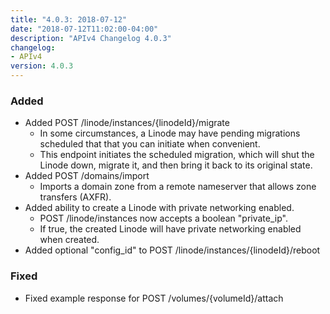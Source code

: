 ```yaml
---
title: "4.0.3: 2018-07-12"
date: "2018-07-12T11:02:00-04:00"
description: "APIv4 Changelog 4.0.3"
changelog:
- APIv4
version: 4.0.3
---
```

### Added
* Added POST /linode/instances/{linodeId}/migrate
  * In some circumstances, a Linode may have pending migrations scheduled that that you can initiate when convenient.
  * This endpoint initiates the scheduled migration, which will shut the Linode down, migrate it, and then bring it back to its original state.
* Added POST /domains/import
  * Imports a domain zone from a remote nameserver that allows zone transfers (AXFR).
* Added ability to create a Linode with private networking enabled.
  * POST /linode/instances now accepts a boolean "private_ip".
  * If true, the created Linode will have private networking enabled when created.
* Added optional "config_id" to POST /linode/instances/{linodeId}/reboot

### Fixed
* Fixed example response for POST /volumes/{volumeId}/attach
